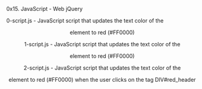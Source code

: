 0x15. JavaScript - Web jQuery

0-script.js - JavaScript script that updates the text color of the <header> element to red (#FF0000)

1-script.js - JavaScript script that updates the text color of the <header> element to red (#FF0000)

2-script.js - JavaScript script that updates the text color of the <header> element to red (#FF0000) when the user clicks on the tag DIV#red_header


